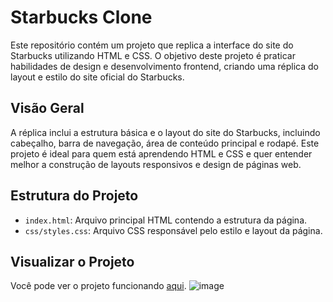 # Starbucks Clone

Este repositório contém um projeto que replica a interface do site do Starbucks utilizando HTML e CSS. O objetivo deste projeto é praticar habilidades de design e desenvolvimento frontend, criando uma réplica do layout e estilo do site oficial do Starbucks.

## Visão Geral

A réplica inclui a estrutura básica e o layout do site do Starbucks, incluindo cabeçalho, barra de navegação, área de conteúdo principal e rodapé. Este projeto é ideal para quem está aprendendo HTML e CSS e quer entender melhor a construção de layouts responsivos e design de páginas web.

## Estrutura do Projeto

- `index.html`: Arquivo principal HTML contendo a estrutura da página.
- `css/styles.css`: Arquivo CSS responsável pelo estilo e layout da página.

## Visualizar o Projeto
Você pode ver o projeto funcionando [aqui](https://JoaoDevPro.github.io/Starbucks-Replica/).
![image](https://github.com/user-attachments/assets/450b61bd-8757-4e55-8d9e-c32f1002d3ca)

